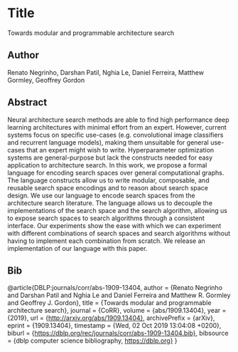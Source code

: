 # Title 
Towards modular and programmable architecture search

## Author 
Renato Negrinho, Darshan Patil, Nghia Le, Daniel Ferreira, Matthew Gormley, Geoffrey Gordon

## Abstract 
Neural architecture search methods are able to find high performance deep learning architectures with minimal effort from an expert. However, current systems focus on specific use-cases (e.g. convolutional image classifiers and recurrent language models), making them unsuitable for general use-cases that an expert might wish to write. Hyperparameter optimization systems are general-purpose but lack the constructs needed for easy application to architecture search. In this work, we propose a formal language for encoding search spaces over general computational graphs. The language constructs allow us to write modular, composable, and reusable search space encodings and to reason about search space design. We use our language to encode search spaces from the architecture search literature. The language allows us to decouple the implementations of the search space and the search algorithm, allowing us to expose search spaces to search algorithms through a consistent interface. Our experiments show the ease with which we can experiment with different combinations of search spaces and search algorithms without having to implement each combination from scratch. We release an implementation of our language with this paper.
## Bib
@article{DBLP:journals/corr/abs-1909-13404,
  author    = {Renato Negrinho and
               Darshan Patil and
               Nghia Le and
               Daniel Ferreira and
               Matthew R. Gormley and
               Geoffrey J. Gordon},
  title     = {Towards modular and programmable architecture search},
  journal   = {CoRR},
  volume    = {abs/1909.13404},
  year      = {2019},
  url       = {http://arxiv.org/abs/1909.13404},
  archivePrefix = {arXiv},
  eprint    = {1909.13404},
  timestamp = {Wed, 02 Oct 2019 13:04:08 +0200},
  biburl    = {https://dblp.org/rec/journals/corr/abs-1909-13404.bib},
  bibsource = {dblp computer science bibliography, https://dblp.org}
}